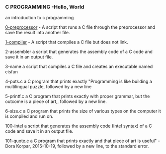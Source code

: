 ### C PROGRAMMING -Hello, World

an introduction to c programming


[0-preprocessor]([https://github.com/njoroge-s/alx-low_level_programming/0x00-hello_world/0-preprocessor) - A script that runs a C file through the preprocessor and save the result into another file.

[1-compiler](https://github.com/njoroge-s/alx-low_level_programming/0x00-hello_world/1-compiler) - A script that compiles a C file but does not link.

2-assembler
a script that generates the assembly code of a C code and save it in an output file.

3-name
a script that compiles a C file and creates an executable named cisfun

4-puts.c
a C program that prints exactly "Programming is like building a multilingual puzzle, followed by a new line

5-printf.c
a C program that prints exactly with proper grammar, but the outcome is a piece of art,, followed by a new line.

6-size.c
a C program that prints the size of various types on the computer it is compiled and run on.

100-intel
a script that generates the assembly code (Intel syntax) of a C code and save it in an output file.

101-quote.c
 a C program that prints exactly and that piece of art is useful" - Dora Korpar, 2015-10-19, followed by a new line, to the standard error.
